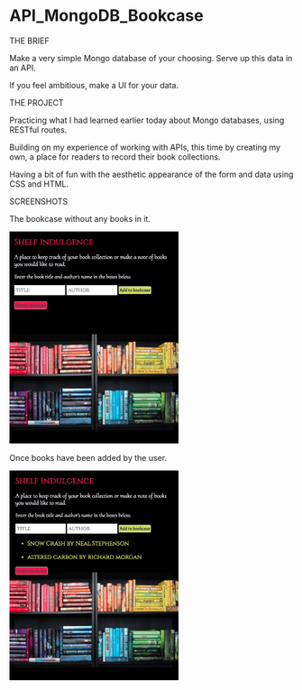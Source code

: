 # API_MongoDB_Bookcase

THE BRIEF

Make a very simple Mongo database of your choosing. Serve up this data in an API.

If you feel ambitious, make a UI for your data.

THE PROJECT

Practicing what I had learned earlier today about Mongo databases, using RESTful routes.

Building on my experience of working with APIs, this time by creating my own, a place for readers to record their book collections.

Having a bit of fun with the aesthetic appearance of the form and data using CSS and HTML.

SCREENSHOTS

The bookcase without any books in it.

<img src="https://github.com/reidch/API_MongoDB_Bookcase/blob/master/screenshots/bookcase_empty.png" alt="empty bookcase" width="300" />

Once books have been added by the user.

<img src="https://github.com/reidch/API_MongoDB_Bookcase/blob/master/screenshots/bookcase_with_books.png" alt="bookcase with books" width="300" />
